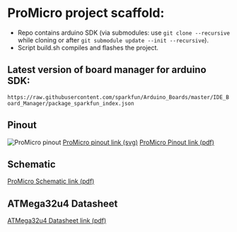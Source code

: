 # ProMicro project scaffold:
* Repo contains arduino SDK (via submodules: use ```git clone --recursive``` while cloning or after ```git submodule update --init --recursive```).
* Script build.sh compiles and flashes the project.

## Latest version of board manager for arduino SDK:
```https://raw.githubusercontent.com/sparkfun/Arduino_Boards/master/IDE_Board_Manager/package_sparkfun_index.json```

## Pinout
![ProMicro pinout](https://raw.githubusercontent.com/adiog/embed-promicro-project/master/docs/pinout.png "ProMicro Pinout (png)")
[ProMicro pinout link (svg)](https://raw.githubusercontent.com/adiog/embed-promicro-project/master/docs/pinout-ProMicro16MHzv2.svg)
[ProMicro Pinout link (pdf)](https://raw.githubusercontent.com/adiog/embed-promicro-project/master/docs/pinout-ProMicro16MHzv2.pdf)

## Schematic
[ProMicro Schematic link (pdf)](https://raw.githubusercontent.com/adiog/embed-promicro-project/master/docs/schematic-Pro_Micro_v13b.pdf)

## ATMega32u4 Datasheet
[ATMega32u4 Datasheet link (pdf)](https://raw.githubusercontent.com/adiog/embed-promicro-project/master/docs/datasheet-ATMega32U4.pdf)
